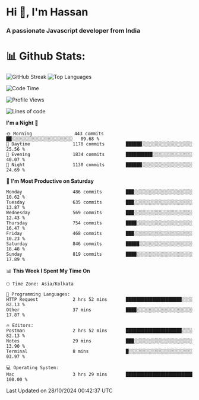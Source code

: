 # Hi 👋, I'm Hassan
### A passionate Javascript developer from India


# 📊 Github Stats:
![GitHub Streak](https://github-readme-streak-stats.herokuapp.com/?user=codeblooded47&theme=dracula&hide_border=false)
![Top Languages](https://github-readme-stats.vercel.app/api/top-langs/?username=codeblooded47&layout=compact&theme=dracula)



<!--START_SECTION:waka-->
![Code Time](http://img.shields.io/badge/Code%20Time-856%20hrs%2027%20mins-blue)

![Profile Views](http://img.shields.io/badge/Profile%20Views-1-blue)

![Lines of code](https://img.shields.io/badge/From%20Hello%20World%20I%27ve%20Written-23.6%20million%20lines%20of%20code-blue)

**I'm a Night 🦉** 

```text
🌞 Morning                443 commits         ██░░░░░░░░░░░░░░░░░░░░░░░   09.68 % 
🌆 Daytime                1170 commits        ██████░░░░░░░░░░░░░░░░░░░   25.56 % 
🌃 Evening                1834 commits        ██████████░░░░░░░░░░░░░░░   40.07 % 
🌙 Night                  1130 commits        ██████░░░░░░░░░░░░░░░░░░░   24.69 % 
```
📅 **I'm Most Productive on Saturday** 

```text
Monday                   486 commits         ███░░░░░░░░░░░░░░░░░░░░░░   10.62 % 
Tuesday                  635 commits         ███░░░░░░░░░░░░░░░░░░░░░░   13.87 % 
Wednesday                569 commits         ███░░░░░░░░░░░░░░░░░░░░░░   12.43 % 
Thursday                 754 commits         ████░░░░░░░░░░░░░░░░░░░░░   16.47 % 
Friday                   468 commits         ███░░░░░░░░░░░░░░░░░░░░░░   10.23 % 
Saturday                 846 commits         █████░░░░░░░░░░░░░░░░░░░░   18.48 % 
Sunday                   819 commits         ████░░░░░░░░░░░░░░░░░░░░░   17.89 % 
```


📊 **This Week I Spent My Time On** 

```text
🕑︎ Time Zone: Asia/Kolkata

💬 Programming Languages: 
HTTP Request             2 hrs 52 mins       █████████████████████░░░░   82.13 % 
Other                    37 mins             ████░░░░░░░░░░░░░░░░░░░░░   17.87 % 

🔥 Editors: 
Postman                  2 hrs 52 mins       █████████████████████░░░░   82.13 % 
Notes                    29 mins             ███░░░░░░░░░░░░░░░░░░░░░░   13.90 % 
Terminal                 8 mins              █░░░░░░░░░░░░░░░░░░░░░░░░   03.97 % 

💻 Operating System: 
Mac                      3 hrs 29 mins       █████████████████████████   100.00 % 
```


 Last Updated on 28/10/2024 00:42:37 UTC
<!--END_SECTION:waka-->

